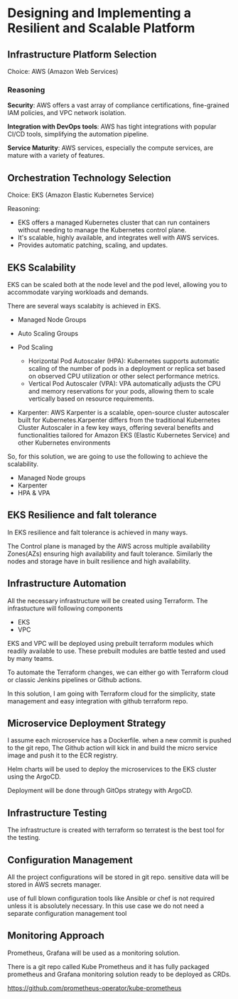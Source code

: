 # Designing and Implementing a Resilient and Scalable Platform

## Infrastructure Platform Selection

Choice: AWS (Amazon Web Services)

### Reasoning

**Security**: AWS offers a vast array of compliance certifications, fine-grained IAM policies, and VPC network isolation.

**Integration with DevOps tools**: AWS has tight integrations with popular CI/CD tools, simplifying the automation pipeline.

**Service Maturity**: AWS services, especially the compute services, are mature with a variety of features.

## Orchestration Technology Selection

Choice: EKS (Amazon Elastic Kubernetes Service)

Reasoning:

* EKS offers a managed Kubernetes cluster that can run containers without needing to manage the Kubernetes control plane.
* It's scalable, highly available, and integrates well with AWS services.
* Provides automatic patching, scaling, and updates.

## EKS Scalability

EKS can be scaled both at the node level and the pod level, allowing you to accommodate varying workloads and demands.

There are several ways scalabity is achieved in EKS. 

* Managed Node Groups
* Auto Scaling Groups
* Pod Scaling
  * Horizontal Pod Autoscaler (HPA): Kubernetes supports automatic scaling of the number of pods in a deployment or replica set based on observed CPU utilization or other select performance metrics.
  * Vertical Pod Autoscaler (VPA):
  VPA automatically adjusts the CPU and memory reservations for your pods, allowing them to scale vertically based on resource requirements.

* Karpenter: AWS Karpenter is a scalable, open-source cluster autoscaler built for Kubernetes.Karpenter differs from the traditional Kubernetes Cluster Autoscaler in a few key ways, offering several benefits and functionalities tailored for Amazon EKS (Elastic Kubernetes Service) and other Kubernetes environments

So, for this solution, we are going to use the following to achieve the scalability.

* Managed Node groups
* Karpenter
* HPA & VPA

## EKS Resilience and falt tolerance

In EKS resilience and falt tolerance is achieved in many ways.

The Control plane is managed by the AWS across multiple availability Zones(AZs) ensuring high availability and fault tolerance. Similarly the nodes and storage have in built resilience and high availability.


## Infrastructure Automation

All the necessary infrastructure will be created using Terraform. The infrastucture will following components

- EKS
- VPC

EKS and VPC will be deployed using prebuilt terraform modules which readily available to use. These prebuilt modules are battle tested and used by many teams. 

To automate the Terraform changes, we can either go with Terraform cloud or classic Jenkins pipelines or Github actions.

In this solution, I am going with Terraform cloud for the simplicity, state management and easy integration with github terraform repo. 

## Microservice Deployment Strategy

I assume each microservice has a Dockerfile. when a new commit is pushed to the git repo, The Github action will kick in and build the micro service image and push it to the ECR registry.

Helm charts will be used to deploy the microservices to the EKS cluster using the ArgoCD.

Deployment will be done through GitOps strategy with ArgoCD.

## Infrastructure Testing

The infrastructure is created with terraform so terratest is the best tool for the testing.

## Configuration Management

All the project configurations will be stored in git repo. sensitive data will be stored in AWS secrets manager.

use of full blown configuration tools like Ansible or chef is not required unless it is absolutely necessary. In this use case we do not need a separate configuration management tool

## Monitoring Approach

Prometheus, Grafana will be used as a monitoring solution. 

There is a git repo called Kube Prometheus and it has fully packaged prometheus and Grafana monitoring solution ready to be deployed as CRDs.

https://github.com/prometheus-operator/kube-prometheus

